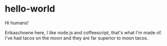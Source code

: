 # hello-world
Hi humans!

Erikaschoene here, I like node.js and coffeescript, that's what I'm made of. 
I've had tacos on the moon and they are far superior to moon tacos. 
